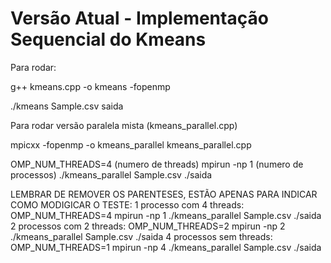 # Versão Atual - Implementação Sequencial do Kmeans

Para rodar:

g++ kmeans.cpp -o kmeans -fopenmp

 ./kmeans Sample.csv saida


Para rodar versão paralela mista (kmeans_parallel.cpp)

mpicxx -fopenmp -o kmeans_parallel kmeans_parallel.cpp

OMP_NUM_THREADS=4 (numero de threads) mpirun -np 1 (numero de processos) ./kmeans_parallel Sample.csv ./saida

LEMBRAR DE REMOVER OS PARENTESES, ESTÃO APENAS PARA INDICAR COMO MODIGICAR O TESTE:
1 processo com 4 threads:
OMP_NUM_THREADS=4 mpirun -np 1 ./kmeans_parallel Sample.csv ./saida
2 processos com 2 threads:
OMP_NUM_THREADS=2 mpirun -np 2 ./kmeans_parallel Sample.csv ./saida
4 processos sem threads:
OMP_NUM_THREADS=1 mpirun -np 4 ./kmeans_parallel Sample.csv ./saida



